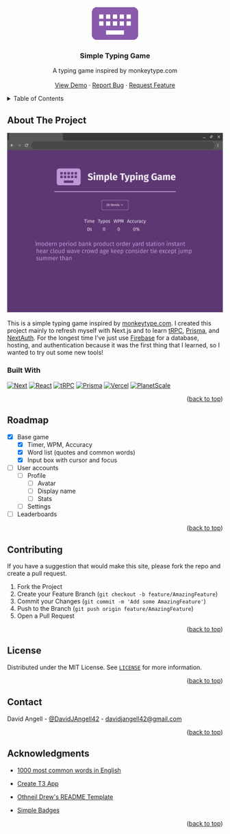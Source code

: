 <div id="top"></div>

<!-- PROJECT LOGO -->
<br />
<div align="center">
  <a href="https://github.com/DavidAngell/typing-game">
    <img src="public/favicon.png" alt="Logo">
  </a>

  <h3 align="center">Simple Typing Game</h3>

  <p align="center">
    A typing game inspired by monkeytype.com
    <!-- <br />
    <a href="https://github.com/DavidAngell/typing-game"><strong>Explore the docs »</strong></a> -->
    <br />
    <br />
    <a href="https://typing-game-ebon.vercel.app/">View Demo</a>
    ·
    <a href="https://github.com/DavidAngell/typing-game/issues">Report Bug</a>
    ·
    <a href="https://github.com/DavidAngell/typing-game/issues">Request Feature</a>
  </p>
</div>

<!-- TABLE OF CONTENTS -->
<details>
  <summary>Table of Contents</summary>
  <ol>
    <li>
      <a href="#about-the-project">About The Project</a>
      <ul>
        <li><a href="#built-with">Built With</a></li>
      </ul>
    </li>
    <li><a href="#roadmap">Roadmap</a></li>
    <li><a href="#contributing">Contributing</a></li>
    <li><a href="#license">License</a></li>
    <li><a href="#contact">Contact</a></li>
    <li><a href="#acknowledgments">Acknowledgments</a></li>
  </ol>
</details>

<!-- ABOUT THE PROJECT -->
## About The Project

[![Product Name Screen Shot][product-screenshot]](https://typing-game-ebon.vercel.app/)

This is a simple typing game inspired by [monkeytype.com](https://monkeytype.com/). I created this project mainly to refresh myself with Next.js and to learn [tRPC](https://trpc.io/), [Prisma](https://prisma.io/), and [NextAuth](https://next-auth.js.org/). For the longest time I've just use [Firebase](https://firebase.google.com/) for a database, hosting, and authentication because it was the first thing that I learned, so I wanted to try out some new tools!

<!-- <p align="right">(<a href="#readme-top">back to top</a>)</p> -->

### Built With

[![Next][Next.js]][Next-url]
[![React][React.js]][React-url]
[![tRPC][tRPC.io]][tRPC-url]
[![Prisma][prisma.io]][prisma-url]
[![Vercel][vercel.com]][vercel-url]
[![PlanetScale][planet-scale.com]][planet-scale-url]

<p align="right">(<a href="#readme-top">back to top</a>)</p>

<!-- ROADMAP -->
## Roadmap

- [x] Base game
  - [x] Timer, WPM, Accuracy
  - [x] Word list (quotes and common words)
  - [x] Input box with cursor and focus
- [ ] User accounts
  - [ ] Profile
    - [ ] Avatar
    - [ ] Display name
    - [ ] Stats
  - [ ] Settings
- [ ] Leaderboards

<!-- See the [open issues](https://github.com/github_username/repo_name/issues) for a full list of proposed features (and known issues). -->

<p align="right">(<a href="#readme-top">back to top</a>)</p>

<!-- CONTRIBUTING -->
## Contributing

If you have a suggestion that would make this site, please fork the repo and create a pull request.

1. Fork the Project
2. Create your Feature Branch (`git checkout -b feature/AmazingFeature`)
3. Commit your Changes (`git commit -m 'Add some AmazingFeature'`)
4. Push to the Branch (`git push origin feature/AmazingFeature`)
5. Open a Pull Request

<p align="right">(<a href="#top">back to top</a>)</p>



<!-- LICENSE -->
## License

Distributed under the MIT License. See [`LICENSE`](LICENSE) for more information.

<p align="right">(<a href="#top">back to top</a>)</p>



<!-- CONTACT -->
## Contact

David Angell - [@DavidJAngell42](https://twitter.com/DavidJAngell42) - davidjangell42@gmail.com


<p align="right">(<a href="#top">back to top</a>)</p>



<!-- ACKNOWLEDGMENTS -->
## Acknowledgments

* [1000 most common words in English](https://gist.github.com/deekayen/4148741)

* [Create T3 App](https://github.com/t3-oss/create-t3-app)

* [Othneil Drew's README Template](https://github.com/othneildrew/Best-README-Template)

* [Simple Badges](https://badges.pages.dev/)

<p align="right">(<a href="#top">back to top</a>)</p>

<!-- MARKDOWN LINKS & IMAGES -->
<!-- https://www.markdownguide.org/basic-syntax/#reference-style-links -->
[contributors-shield]: https://img.shields.io/github/contributors/DavidAngell/typing-game.svg?style=for-the-badge
[contributors-url]: https://github.com/DavidAngell/typing-game/graphs/contributors
[forks-shield]: https://img.shields.io/github/forks/DavidAngell/typing-game.svg?style=for-the-badge
[forks-url]: https://github.com/DavidAngell/typing-game/network/members
[stars-shield]: https://img.shields.io/github/stars/DavidAngell/typing-game.svg?style=for-the-badge
[stars-url]: https://github.com/DavidAngell/typing-game/stargazers
[issues-shield]: https://img.shields.io/github/issues/DavidAngell/typing-game.svg?style=for-the-badge
[issues-url]: https://github.com/DavidAngell/typing-game/issues
[license-shield]: https://img.shields.io/github/license/DavidAngell/typing-game.svg?style=for-the-badge
[license-url]: https://github.com/DavidAngell/typing-game/blob/master/LICENSE.txt
[linkedin-shield]: https://img.shields.io/badge/-LinkedIn-black.svg?style=for-the-badge&logo=linkedin&colorB=555
[linkedin-url]: https://linkedin.com/in/linkedin_username
[product-screenshot]: public/screenshot.png
[Next.js]: https://img.shields.io/badge/next.js-000000?style=for-the-badge&logo=nextdotjs&logoColor=white
[Next-url]: https://nextjs.org/
[React.js]: https://img.shields.io/badge/React-20232A?style=for-the-badge&logo=react&logoColor=61DAFB
[React-url]: https://reactjs.org/
<!-- [Vue.js]: https://img.shields.io/badge/Vue.js-35495E?style=for-the-badge&logo=vuedotjs&logoColor=4FC08D
[Vue-url]: https://vuejs.org/
[Angular.io]: https://img.shields.io/badge/Angular-DD0031?style=for-the-badge&logo=angular&logoColor=white
[Angular-url]: https://angular.io/
[Svelte.dev]: https://img.shields.io/badge/Svelte-4A4A55?style=for-the-badge&logo=svelte&logoColor=FF3E00
[Svelte-url]: https://svelte.dev/
[Laravel.com]: https://img.shields.io/badge/Laravel-FF2D20?style=for-the-badge&logo=laravel&logoColor=white
[Laravel-url]: https://laravel.com
[Bootstrap.com]: https://img.shields.io/badge/Bootstrap-563D7C?style=for-the-badge&logo=bootstrap&logoColor=white
[Bootstrap-url]: https://getbootstrap.com
[JQuery.com]: https://img.shields.io/badge/jQuery-0769AD?style=for-the-badge&logo=jquery&logoColor=white
[JQuery-url]: https://jquery.com -->
[tRPC.io]: https://img.shields.io/badge/tRPC-2596BE?logo=trpc&logoColor=fff&style=for-the-badge
[tRPC-url]: https://trpc.io
[prisma.io]: https://img.shields.io/badge/Prisma-2D3748?logo=prisma&logoColor=fff&style=for-the-badge
[prisma-url]: https://prisma.io
[vercel.com]: https://img.shields.io/badge/Vercel-000?logo=vercel&logoColor=fff&style=for-the-badge
[vercel-url]: https://vercel.com
[planet-scale.com]: https://img.shields.io/badge/PlanetScale-000?logo=planetscale&logoColor=fff&style=for-the-badge
[planet-scale-url]: https://planetscale.com